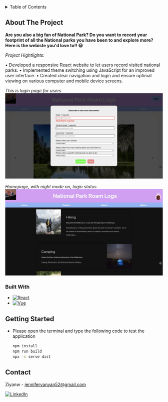 <!-- TABLE OF CONTENTS -->
<details>
  <summary>Table of Contents</summary>
  <ol>
    <li>
      <a href="#about-the-project">About The Project</a>
      <ul>
        <li><a href="#built-with">Built With</a></li>
      </ul>
    </li>
    <li>
      <a href="#getting-started">Getting Started</a>
    </li>
    <li><a href="#contact">Contact</a></li>
  </ol>
</details>

<!-- ABOUT THE PROJECT -->
## About The Project
**Are you also a big fan of National Park? Do you want to record your footprint of all the National parks you have been to and explore more? Here is the webiste you'd love to!! 😃**

*Project Hightlights:*

•	Developed a responsive React website to let users record visited national parks. 
•	Implemented theme switching using JavaScript for an improved user interface. 
•	Created clear navigation and login and ensure optimal viewing on various computer and mobile device screens.



*This is login page for users*
![NP login](https://github.com/ziyanw52/National-Park-Explorer-Website/blob/main/NP%20image1.jpeg)


*Homepage, with night mode on, login status*
![NP homepage](https://github.com/ziyanw52/National-Park-Explorer-Website/blob/main/NP%20image2.jpeg)


### Built With

* [![React][React.js]][React-url]
* [![Vue][Vue.js]][Vue-url]




<!-- GETTING STARTED -->
## Getting Started
* Please open the terminal and type the following code to test the application
  ```sh
  npm install
  npm run build
  npx -s serve dist
  ```

<!-- CONTACT -->
## Contact

Ziyanw - jenniferyanyan52@gmail.com

[![LinkedIn][linkedin-shield]][linkedin-url]




<!-- MARKDOWN LINKS & IMAGES -->
<!-- https://www.markdownguide.org/basic-syntax/#reference-style-links -->
[linkedin-shield]: https://img.shields.io/badge/-LinkedIn-black.svg?style=for-the-badge&logo=linkedin&colorB=555
[linkedin-url]: https://www.linkedin.com/in/ziyan-w-320aaa230/
[product-screenshot]: images/screenshot.png
[React.js]: https://img.shields.io/badge/React-20232A?style=for-the-badge&logo=react&logoColor=61DAFB
[React-url]: https://reactjs.org/
[Vue.js]: https://img.shields.io/badge/Vue.js-35495E?style=for-the-badge&logo=vuedotjs&logoColor=4FC08D
[Vue-url]: https://vuejs.org/





